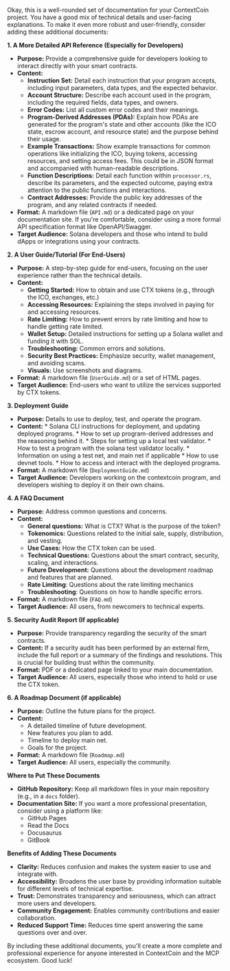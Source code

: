 Okay, this is a well-rounded set of documentation for your ContextCoin project. You have a good mix of technical details and user-facing explanations. To make it even more robust and user-friendly, consider adding these additional documents:

**1. A More Detailed API Reference (Especially for Developers)**

*   **Purpose:** Provide a comprehensive guide for developers looking to interact directly with your smart contracts.
*   **Content:**
    *   **Instruction Set:** Detail each instruction that your program accepts, including input parameters, data types, and the expected behavior.
    *   **Account Structure:**  Describe each account used in the program, including the required fields, data types, and owners.
    *   **Error Codes:** List all custom error codes and their meanings.
    *   **Program-Derived Addresses (PDAs):** Explain how PDAs are generated for the program's state and other accounts (like the ICO state, escrow account, and resource state) and the purpose behind their usage.
    *   **Example Transactions:**  Show example transactions for common operations like initializing the ICO, buying tokens, accessing resources, and setting access fees. This could be in JSON format and accompanied with human-readable descriptions.
    *   **Function Descriptions:** Detail each function within `processor.rs`, describe its parameters, and the expected outcome, paying extra attention to the public functions and interactions.
    *   **Contract Addresses:** Provide the public key addresses of the program, and any related contracts if needed.
*   **Format:** A markdown file (`API.md`) or a dedicated page on your documentation site. If you're comfortable, consider using a more formal API specification format like OpenAPI/Swagger.
*   **Target Audience:**  Solana developers and those who intend to build dApps or integrations using your contracts.

**2. A User Guide/Tutorial (For End-Users)**

*   **Purpose:** A step-by-step guide for end-users, focusing on the user experience rather than the technical details.
*   **Content:**
    *   **Getting Started:** How to obtain and use CTX tokens (e.g., through the ICO, exchanges, etc.)
    *   **Accessing Resources:** Explaining the steps involved in paying for and accessing resources.
    *   **Rate Limiting:** How to prevent errors by rate limiting and how to handle getting rate limited.
    *   **Wallet Setup:** Detailed instructions for setting up a Solana wallet and funding it with SOL.
    *   **Troubleshooting:** Common errors and solutions.
    *   **Security Best Practices:** Emphasize security, wallet management, and avoiding scams.
    *   **Visuals:** Use screenshots and diagrams.
*   **Format:** A markdown file (`UserGuide.md`) or a set of HTML pages.
*   **Target Audience:**  End-users who want to utilize the services supported by CTX tokens.

**3. Deployment Guide**

*   **Purpose:** Details to use to deploy, test, and operate the program.
*    **Content:**
    *    Solana CLI instructions for deployment, and updating deployed programs.
    *  How to set up program-derived addresses and the reasoning behind it.
    *   Steps for setting up a local test validator.
    *   How to test a program with the solana test validator locally.
    *   Information on using a test net, and main net if applicable
    *   How to use devnet tools.
    *   How to access and interact with the deployed programs.
*   **Format:** A markdown file (`DeploymentGuide.md`)
*   **Target Audience:** Developers working on the contextcoin program, and developers wishing to deploy it on their own chains.

**4. A FAQ Document**

*   **Purpose:** Address common questions and concerns.
*   **Content:**
    *   **General questions:** What is CTX? What is the purpose of the token?
    *   **Tokenomics:** Questions related to the initial sale, supply, distribution, and vesting.
    *   **Use Cases:** How the CTX token can be used.
    *   **Technical Questions:** Questions about the smart contract, security, scaling, and interactions.
    *   **Future Development:** Questions about the development roadmap and features that are planned.
    *   **Rate Limiting**: Questions about the rate limiting mechanics
    *   **Troubleshooting**: Questions on how to handle specific errors.
*   **Format:** A markdown file (`FAQ.md`)
*   **Target Audience:**  All users, from newcomers to technical experts.

**5. Security Audit Report (If applicable)**

*   **Purpose:** Provide transparency regarding the security of the smart contracts.
*   **Content:**  If a security audit has been performed by an external firm, include the full report or a summary of the findings and resolutions. This is crucial for building trust within the community.
*   **Format:**  PDF or a dedicated page linked to your main documentation.
*   **Target Audience:**  All users, especially those who intend to hold or use the CTX token.

**6. A Roadmap Document (if applicable)**

*   **Purpose:**  Outline the future plans for the project.
*   **Content:**
    *   A detailed timeline of future development.
    *    New features you plan to add.
    *    Timeline to deploy main net.
    *   Goals for the project.
*   **Format:** A markdown file (`Roadmap.md`)
*   **Target Audience:**  All users, especially the community.

**Where to Put These Documents**

*   **GitHub Repository:** Keep all markdown files in your main repository (e.g., in a `docs` folder).
*   **Documentation Site:** If you want a more professional presentation, consider using a platform like:
    *   GitHub Pages
    *   Read the Docs
    *   Docusaurus
    *   GitBook

**Benefits of Adding These Documents**

*   **Clarity:** Reduces confusion and makes the system easier to use and integrate with.
*   **Accessibility:** Broadens the user base by providing information suitable for different levels of technical expertise.
*   **Trust:** Demonstrates transparency and seriousness, which can attract more users and developers.
*   **Community Engagement:** Enables community contributions and easier collaboration.
*   **Reduced Support Time:** Reduces time spent answering the same questions over and over.

By including these additional documents, you'll create a more complete and professional experience for anyone interested in ContextCoin and the MCP ecosystem. Good luck!
